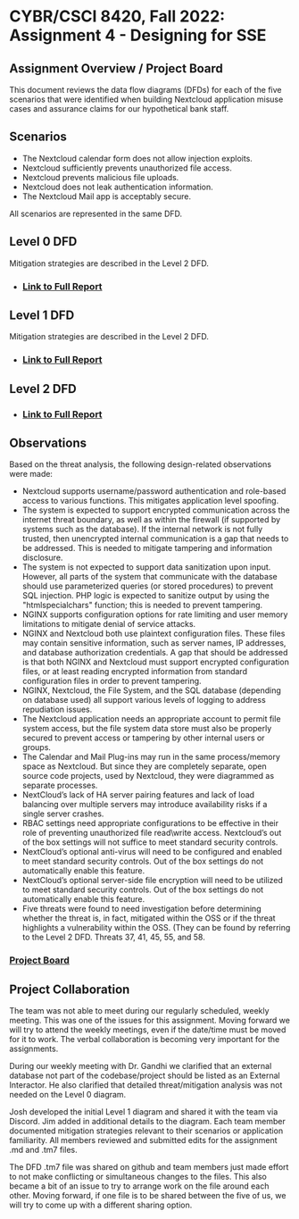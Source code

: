 # CYBR/CSCI 8420, Fall 2022: Assignment 4 - Designing for SSE


Assignment Overview / Project Board
-
This document reviews the data flow diagrams (DFDs) for each of the five scenarios that were identified when building Nextcloud application misuse cases and assurance claims for our hypothetical bank staff.


Scenarios
-

- The Nextcloud calendar form does not allow injection exploits.
- Nextcloud sufficiently prevents unauthorized file access. 
- Nextcloud prevents malicious file uploads.
- Nextcloud does not leak authentication information.
- The Nextcloud Mail app is acceptably secure.

All scenarios are represented in the same DFD.

Level 0 DFD
-

Mitigation strategies are described in the Level 2 DFD.

- <h3><a href="https://unosec.github.io/Level0DFD.htm" target="_blank">Link to Full Report</a> </h3>

Level 1 DFD 
-

Mitigation strategies are described in the Level 2 DFD.

- <h3><a href="https://unosec.github.io/Level1DFD.htm" target="_blank">Link to Full Report</a> </h3>

Level 2 DFD 
-

- <h3><a href="https://unosec.github.io/Level2DFD.htm" target="_blank">Link to Full Report</a> </h3>

Observations
-

Based on the threat analysis, the following design-related observations were made:

- Nextcloud supports username/password authentication and role-based access to various functions.  This mitigates application level spoofing.
- The system is expected to support encrypted communication across the internet threat boundary, as well as within the firewall (if supported by systems such as the database).  If the internal network is not fully trusted, then unencrypted internal communication is a gap that needs to be addressed.  This is needed to mitigate tampering and information disclosure.
- The system is not expected to support data sanitization upon input. However, all parts of the system that communicate with the database should use parameterized queries (or stored procedures) to prevent SQL injection. PHP logic is expected to sanitize output by using the "htmlspecialchars" function; this is needed to prevent tampering.
- NGINX supports configuration options for rate limiting and user memory limitations to mitigate denial of service attacks.
- NGINX and Nextcloud both use plaintext configuration files.  These files may contain sensitive information, such as server names, IP addresses, and database authorization credentials.  A gap that should be addressed is that both NGINX and Nextcloud must support encrypted configuration files, or at least reading encrypted information from standard configuration files in order to prevent tampering.
- NGINX, Nextcloud, the File System, and the SQL database (depending on database used) all support various levels of logging to address repudiation issues.
- The Nextcloud application needs an appropriate account to permit file system access, but the file system data store must also be properly secured to prevent access or tampering by other internal users or groups.
- The Calendar and Mail Plug-ins may run in the same process/memory space as Nextcloud. But since they are completely separate, open source code projects, used by Nextcloud, they were diagrammed as separate processes.
- NextCloud’s lack of HA server pairing features and lack of load balancing over multiple servers may introduce availability risks if a single server crashes.
- RBAC settings need appropriate configurations to be effective in their role of preventing unauthorized file read\write access. Nextcloud’s out of the box settings will not suffice to meet standard security controls. 
- NextCloud’s optional anti-virus will need to be configured and enabled to meet standard security controls. Out of the box settings do not automatically enable this feature. 
- NextCloud’s optional server-side file encryption will need to be utilized to meet standard security controls. Out of the box settings do not automatically enable this feature.
- Five threats were found to need investigation before determining whether the threat is, in fact, mitigated within the OSS or if the threat highlights a vulnerability within the OSS. (They can be found by referring to the Level 2 DFD. Threats 37, 41, 45, 55, and 58.
 
<h3><a href="https://github.com/orgs/unosec/projects/8" target="_blank">Project Board</a> </h3>

Project Collaboration
-
The team was not able to meet during our regularly scheduled, weekly meeting. This was one of the issues for this assignment. Moving forward we will try to attend the weekly meetings, even if the date/time must be moved for it to work. The verbal collaboration is becoming very important for the assignments.

During our weekly meeting with Dr. Gandhi we clarified that an external database not part of the codebase/project should be listed as an External Interactor.  He also clarified that detailed threat/mitigation analysis was not needed on the Level 0 diagram.

Josh developed the initial Level 1 diagram and shared it with the team via Discord.  Jim added in additional details to the diagram.  Each team member documented mitigation strategies relevant to their scenarios or application familiarity. All members reviewed and submitted edits for the assignment .md and .tm7 files.

The DFD .tm7 file was shared on github and team members just made effort to not make conflicting or simultaneous changes to the files. This also became a bit of an issue to try to arrange work on the file around each other. Moving forward, if one file is to be shared between the five of us, we will try to come up with a different sharing option.

